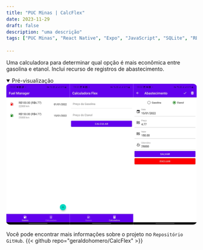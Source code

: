 ```yaml
---
title: "PUC Minas | CalcFlex"
date: 2023-11-29
draft: false
description: "uma descrição"
tags: ["PUC Minas", "React Native", "Expo", "JavaScript", "SQLite", "REST", "JSON Server"]

---
```


Uma calculadora para determinar qual opção é mais econômica entre gasolina e etanol. Inclui recurso de registros de abastecimento.

<details style="cursor:pointer" open><summary>Pré-visualização</summary>
  <img src="featured.png" style="border-radius:2%">
</details>

Você pode encontrar mais informações sobre o projeto no `Repositório GitHub`.
{{< github repo="geraldohomero/CalcFlex" >}}